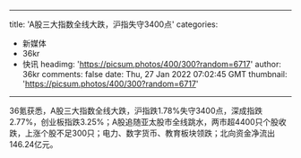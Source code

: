 
---
title: 'A股三大指数全线大跌，沪指失守3400点'
categories: 
 - 新媒体
 - 36kr
 - 快讯
headimg: 'https://picsum.photos/400/300?random=6717'
author: 36kr
comments: false
date: Thu, 27 Jan 2022 07:02:45 GMT
thumbnail: 'https://picsum.photos/400/300?random=6717'
---

<div>   
36氪获悉，A股三大指数全线大跌，沪指跌1.78%失守3400点，深成指跌2.77%，创业板指跌3.25%；A股追随亚太股市全线跳水，两市超4400只个股收跌，上涨个股不足300只；电力、数字货币、教育板块领跌；北向资金净流出146.24亿元。  
</div>
            